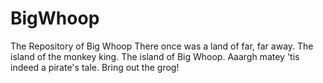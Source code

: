 # BigWhoop
The Repository of Big Whoop
There once was a land of far, far away. The island of the monkey king. The island of Big Whoop.
Aaargh matey 'tis indeed a pirate's tale.
Bring out the grog!
